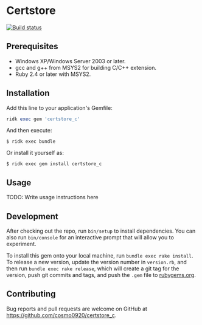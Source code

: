 # Certstore

[![Build status](https://ci.appveyor.com/api/projects/status/0iukmyau7wq971o4/branch/master?svg=true)](https://ci.appveyor.com/project/cosmo0920/certstore-c/branch/master)

## Prerequisites

* Windows XP/Windows Server 2003 or later.
* gcc and g++ from MSYS2 for building C/C++ extension.
* Ruby 2.4 or later with MSYS2.

## Installation

Add this line to your application's Gemfile:

```ruby
ridk exec gem 'certstore_c'
```

And then execute:

    $ ridk exec bundle

Or install it yourself as:

    $ ridk exec gem install certstore_c

## Usage

TODO: Write usage instructions here

## Development

After checking out the repo, run `bin/setup` to install dependencies. You can also run `bin/console` for an interactive prompt that will allow you to experiment.

To install this gem onto your local machine, run `bundle exec rake install`. To release a new version, update the version number in `version.rb`, and then run `bundle exec rake release`, which will create a git tag for the version, push git commits and tags, and push the `.gem` file to [rubygems.org](https://rubygems.org).

## Contributing

Bug reports and pull requests are welcome on GitHub at https://github.com/cosmo0920/certstore_c.
